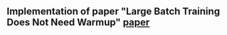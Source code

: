 ## Implementation of paper "Large Batch Training Does Not Need Warmup" [paper](https://arxiv.org/pdf/2002.01576.pdf)
